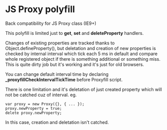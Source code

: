 # JS Proxy polyfill
Back compatibility for JS Proxy class (IE9+)

This polyfill is limited just to **get**, **set** and **deleteProperty** handlers.

Changes of existing properties are tracked thanks to Object.defineProperty(), but deletation and creation of new properties is checked by internal interval which tick each 5 ms in default and compare whole registered object if there is something additional or something miss. This is quite dirty job but it's working and it's just for old browsers.

You can change default interval time by declaring **_proxyfillCheckIntervalTickTime** before Proxyfill script.

There is one limitation and it's deletation of just created property which will not be catched cuz of interval.
eg.
```
var proxy = new Proxy({}, { ... });
proxy.newProperty = true;
delete proxy.newProperty;
```
In this case, creation and deletation isn't catched.
